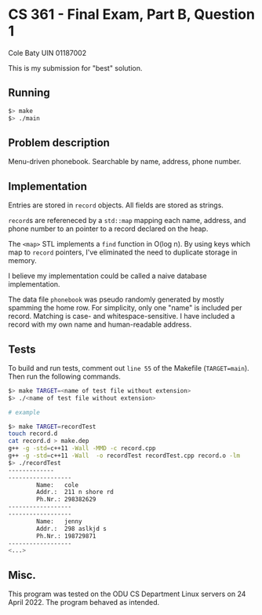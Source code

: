 # CS 361 - Final Exam, Part B, Question 1

Cole Baty
UIN 01187002

This is my submission for "best" solution.

## Running

```bash
$> make
$> ./main
```

## Problem description

Menu-driven phonebook. Searchable by name, address, phone number.

## Implementation

Entries are stored in `record` objects. All fields are stored as strings.

`record`s are refereneced by a `std::map` mapping each name, address, and phone
number to an pointer to a record declared on the heap.

The `<map>` STL implements a `find` function in O(log n).  By using keys which
map to `record` pointers, I've eliminated the need to duplicate storage in memory.

I believe my implementation could be called a naive database implementation.

The data file `phonebook` was pseudo randomly generated by mostly spamming the
home row.  For simplicity, only one "name" is included per record.  Matching is
case- and whitespace-sensitive. I have included a record with my own name and 
human-readable address.

## Tests

To build and run tests, comment out `line 55` of the Makefile (`TARGET=main`).
Then run the following commands.

```bash
$> make TARGET=<name of test file without extension>
$> ./<name of test file without extension>

# example

$> make TARGET=recordTest
touch record.d
cat record.d > make.dep
g++ -g -std=c++11 -Wall -MMD -c record.cpp
g++ -g -std=c++11 -Wall  -o recordTest recordTest.cpp record.o -lm
$> ./recordTest
-------------
------------------
        Name:   cole
        Addr.:  211 n shore rd
        Ph.Nr.: 298382629
------------------
------------------
        Name:   jenny
        Addr.:  298 aslkjd s
        Ph.Nr.: 198729871
------------------
<...>
```

## Misc.

This program was tested on the ODU CS Department Linux servers on 24 April 2022.
The program behaved as intended.